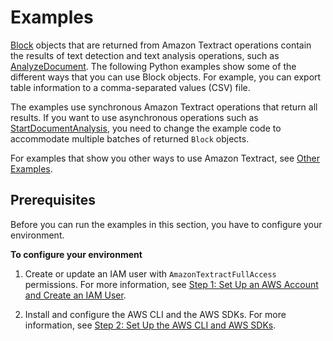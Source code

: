 # Examples<a name="examples-blocks"></a>

[Block](API_Block.md) objects that are returned from Amazon Textract operations contain the results of text detection and text analysis operations, such as [AnalyzeDocument](API_AnalyzeDocument.md)\. The following Python examples show some of the different ways that you can use Block objects\. For example, you can export table information to a comma\-separated values \(CSV\) file\.

The examples use synchronous Amazon Textract operations that return all results\. If you want to use asynchronous operations such as [StartDocumentAnalysis](API_StartDocumentAnalysis.md), you need to change the example code to accommodate multiple batches of returned `Block` objects\. 

For examples that show you other ways to use Amazon Textract, see [Other Examples](other-examples.md)\.

## Prerequisites<a name="examples-prerequisites"></a>

Before you can run the examples in this section, you have to configure your environment\. 

**To configure your environment**

1. Create or update an IAM user with `AmazonTextractFullAccess` permissions\. For more information, see [Step 1: Set Up an AWS Account and Create an IAM User](setting-up.md#setting-up-iam)\.

1. Install and configure the AWS CLI and the AWS SDKs\. For more information, see [Step 2: Set Up the AWS CLI and AWS SDKs](setup-awscli-sdk.md)\.